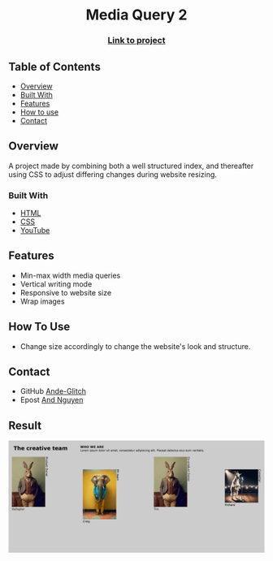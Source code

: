 <h1 align="center">Media Query 2</h1>
<div align="center">
  <h3>
    <a href="https://ande-glitch.github.io/Media-Query-2/">
      Link to project
    </a>
  </h3>
</div>
<!-- TABLE OF CONTENTS -->

## Table of Contents

- [Overview](#overview)
- [Built With](#built-with)
- [Features](#features)
- [How to use](#how-to-use)
- [Contact](#contact)

<!-- OVERVIEW -->
## Overview
A project made by combining both a well structured index, and thereafter using CSS to adjust differing changes during website resizing. 

### Built With
- [HTML](https://www.w3schools.com/html/)
- [CSS](https://www.w3schools.com/css/default.asp)
- [YouTube](https://www.youtube.com/watch?v=WzLuTCRpvag&list=PL5e68lK9hEzciaR-CFduKDww_AVVUw66y&index=4&ab_channel=OnlineTutorials)


## Features
- Min-max width media queries
- Vertical writing mode
- Responsive to website size
- Wrap images

## How To Use

- Change size accordingly to change the website's look and structure.

## Contact
- GitHub [Ande-Glitch](https://github.com/Ande-glitch)
- Epost [And Nguyen](mailto:andnguyen24@outlook.com)

## Result

![Image_1](./Images/picture.png)
